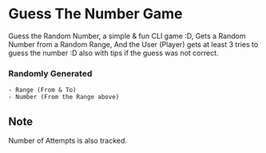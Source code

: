 # Guess The Number Game
Guess the Random Number, a simple & fun CLI game :D, Gets a Random Number from a Random Range, And the User (Player) gets at least 3 tries to guess the number :D also with tips if the guess was not correct.

### Randomly Generated
    - Range (From & To)
    - Number (From the Range above)

## Note
Number of Attempts is also tracked.
